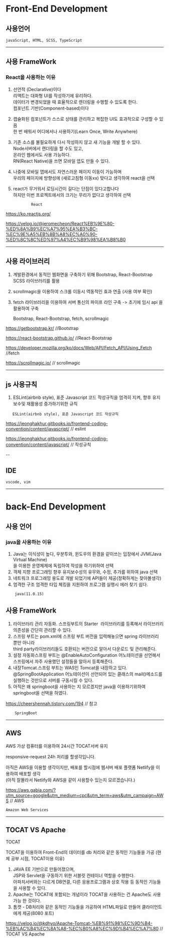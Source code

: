 # Front-End Development

## 사용언어

    javaScript, HTML, SCSS, TypeScript

---

## 사용 FrameWork

### React을 사용하는 이유

1.  선언적 (Declarative)이다 <br>
    리액트는 대화형 UI를 작성하기에 유리하다. <br>
    데이터가 변경되었을 때 효율적으로 렌더링을 수행할 수 있도록 한다. <br>
    컴포넌트 기반(Component-based)이다<br>
2.  캡슐화된 컴포넌트가 스스로 상태를 관리하고 복잡한 UI도 효과적으로 구성할 수 있음 <br>
    한 번 배워서 어디에서나 사용하기(Learn Once, Write Anywhere)<br>
3.  기존 소스를 불필요하게 다시 작성하지 않고 새 기능을 개발 할 수 있다. <br>Node서버에서 랜더링을 할 수도 있고, <br>온라인 웹에서도 사용 가능하다. <br>RN(React Native)을 쓰면 모바일 앱도 만들 수 있다.
4.  나중에 모바일 앱에서도 자연스러운 페이지 이동이 가능하며 <br> 우리의 페이지에 방향성에 (새로고침형 이동xx) 맞다고 생각하여 react을 선택
5.  react가 무거워서 로딩시간이 길다는 단점이 있다고합나다<br> 하지만 이번 프로젝트에서의 크기는 무리가 없다고 생각하여 선택

                React

https://ko.reactjs.org/

https://velog.io/@jeromecheon/React%EB%9E%80-%ED%8A%B9%EC%A7%95%EA%B3%BC-%EC%9E%A5%EB%8B%A8%EC%A0%90-%ED%8C%8C%ED%97%A4%EC%B9%98%EA%B8%B0

---

## 사용 라이브러리

1. 계발환경에서 동적인 웹화면을 구축하기 위해 Bootstrap, React-Bootstrap SCSS 라이브러리를 활용

2. scrollmagic을 이용하여 스크롤 이동시 역동적인 효과 연출 (사용 여부 확인)

3. fetch 라이브러리을 이용하여 서버 통신의 파이프 라인 구축 -> 초기에 임시 api 을 활용하여 구축

   Bootstrap, React-Bootstrap, fetch, scrollmagic

https://getbootstrap.kr/ //Bootstrap

https://react-bootstrap.github.io/ //React-Bootstrap

https://developer.mozilla.org/ko/docs/Web/API/Fetch_API/Using_Fetch //fetch

https://scrollmagic.io/ // scrollmagic

---

## js 사용규칙

1. ESLint(airbnb style), 표준 Javascript 코드 작성규칙을 엄격히 지켜, 향후 유지보수및 재활용성 증가하기위한 규칙

```
   ESLint(airbnb style), 표준 Javascript 코드 작성규칙
```

https://jeonghakhur.gitbooks.io/frontend-coding-convention/content/javascript/ // eslint

https://jeonghakhur.gitbooks.io/frontend-coding-convention/content/javascript/ // 작성규칙

--

## IDE

    vscode, vim

---

# back-End Development

## 사용 언어

### java을 사용하는 이유

1.  Java는 이식성이 높다, 우분투와, 윈도우의 환경을 같이쓰는 입장에서 JVM(Java Virtual Machine)<br>을 이용한 운영체제에 독립하여 작성을 하기위하여 선택
2.  객체 지향 프로그래밍 향후 유지보수성의 유무와, 수정, 추가를 위하여 java 선택
3.  네트워크 프로그래밍 용도로 개발 되었기에 API들이 제공(정확하게는 찾아볼생각)
4.  엄격한 구조 엄격한 타입 체킹을 지원하여 프로그램 실행시 에러 찾기 쉽다.

```
    java(11.0.15)
```

## 사용 FrameWork

1. 라이브러리 관리 자동화.
   스프링부트의 Starter  라이브러리를 등록해서 라이브러리 의존성을 간단히 관리할 수 있다.
2. 스프링 부트는 pom.xml에 스프링 부트 버전을 입력해놓으면 spring 라이브러리 뿐만 아니라<br> third party라이브러리들도 호환되는 버전으로 알아서 다운로드 및 관리해준다.
3. 설정 자동화스프링 부트는 @EnableAutoConfiguration 어노테이션을 선언해서 스프링에서 자주 사용했던 설정들을 알아서 등록해준다.
4. 내장Tomcat.스프링 부트는 WAS인 Tomcat을 내장하고 있다. <br>@SpringBootApplication 어노테이션이 선언되어 있는 클래스의 mail()메소드를 실행하는 것만으로 서버를 구동시킬 수 있다.
5. 아직은 왜 springboot을 사용하는 지 모르겠지만 java을 이용하기위하여 springboot을 선택을 하였다.

https://cheershennah.tistory.com/194 // 참고

```
    SpringBoot
```

---

## AWS

AWS 가상 컴퓨터를 이용하여 24시간 TOCAT서버 유지

responsive-request 24h 처리를 할생각입니다.

아직은 AWS을 이용할 생각이지만, 배포를 할시점에 웹서버 배포 플랫폼 Netlify을 이용하여 배포할 생각 <br>(아직 잘몰라서 Netlify와 AWS을 같이 사용할수 있는지 모르겠습니다.)

https://aws.gabia.com/?utm_source=google&utm_medium=cpc&utm_term=aws&utm_campaign=AWS // AWS

```
Amazon Web Services
```

---

## TOCAT VS Apache

TOCAT

TOCAT을 이용하여 Front-End의 데이터를 db 처리와 같은 동적인 기능들을 가공 (현제 공부 시점, TOCAT이용 이유)

1. JAVA EE 기반으로 만들어졌으며, <br> JSP와 Servlet을 구동하기 위한 서블릿 컨테이너 역할을 수행한다. <br>
   아파치서버와는 다르게 DB연결, 다른 응용프로그램과 상호 작용 등 동적인 기능들을
   사용할 수 있다.
2. Apache는 TOCAT에 포함되는 개념이라 TOCAT을 사용하는 건 Apache도 사용가능 한 것이다.
3. 톰캣 - DB처리와 같은 동적인 기능들을 가공하여 HTML파일로 만들어 클라이언트에게 제공(8080 포트)

https://velog.io/@kdhyo/Apache-Tomcat-%EB%91%98%EC%9D%B4-%EB%AC%B4%EC%8A%A8-%EC%B0%A8%EC%9D%B4%EC%A7%80 // TOCAT VS Apache
